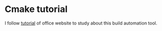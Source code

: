 # Cmake tutorial

I follow [tutorial](https://cmake.org/cmake/help/latest/guide/tutorial/index.html)
of office website to study about this build automation tool.
